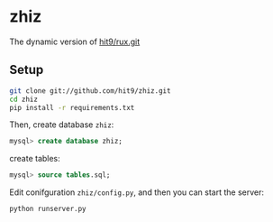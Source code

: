 zhiz
====

The dynamic version of [hit9/rux.git](http://github.com/hit9/rux.git)

Setup
-----

```bash
git clone git://github.com/hit9/zhiz.git
cd zhiz
pip install -r requirements.txt
```

Then, create database `zhiz`:

```sql
mysql> create database zhiz;
```

create tables:

```sql
mysql> source tables.sql;
```

Edit conifguration `zhiz/config.py`, and then you can start the server:

```bash
python runserver.py
```
